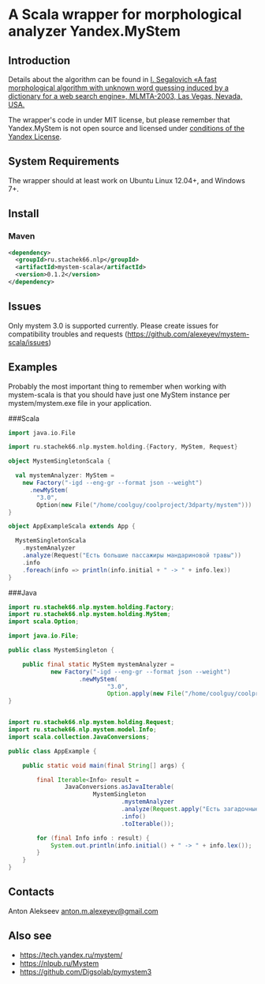 # A Scala wrapper for morphological analyzer Yandex.MyStem

## Introduction

Details about the algorithm can be found in [I. Segalovich «A fast morphological algorithm with unknown word guessing induced by a dictionary for a web search engine», MLMTA-2003, Las Vegas, Nevada, USA.](http://download.yandex.ru/company/iseg-las-vegas.pdf)

The wrapper's code in under MIT license, but please remember that Yandex.MyStem is not open source and licensed under [conditions of the Yandex License](https://legal.yandex.ru/mystem/).

## System Requirements

The wrapper should at least work on Ubuntu Linux 12.04+, and Windows 7+.

## Install

### Maven

```xml
<dependency>
  <groupId>ru.stachek66.nlp</groupId>
  <artifactId>mystem-scala</artifactId>
  <version>0.1.2</version>
</dependency>
```

## Issues

Only mystem 3.0 is supported currently.
Please create issues for compatibility troubles and requests (https://github.com/alexeyev/mystem-scala/issues)

## Examples

Probably the most important thing to remember when working with mystem-scala is 
that you should have just one MyStem instance per mystem/mystem.exe file in your application.

###Scala 

```scala
import java.io.File

import ru.stachek66.nlp.mystem.holding.{Factory, MyStem, Request}

object MystemSingletonScala {

  val mystemAnalyzer: MyStem =
    new Factory("-igd --eng-gr --format json --weight")
      .newMyStem(
        "3.0",
        Option(new File("/home/coolguy/coolproject/3dparty/mystem")))
}

object AppExampleScala extends App {

  MystemSingletonScala
    .mystemAnalyzer
    .analyze(Request("Есть большие пассажиры мандариновой травы"))
    .info
    .foreach(info => println(info.initial + " -> " + info.lex))
}
```

###Java 

```java
import ru.stachek66.nlp.mystem.holding.Factory;
import ru.stachek66.nlp.mystem.holding.MyStem;
import scala.Option;

import java.io.File;

public class MystemSingleton {

    public final static MyStem mystemAnalyzer =
            new Factory("-igd --eng-gr --format json --weight")
                    .newMyStem(
                            "3.0",
                            Option.apply(new File("/home/coolguy/coolproject/3dparty/mystem")));
}
```

```java

import ru.stachek66.nlp.mystem.holding.Request;
import ru.stachek66.nlp.mystem.model.Info;
import scala.collection.JavaConversions;

public class AppExample {

    public static void main(final String[] args) {

        final Iterable<Info> result =
                JavaConversions.asJavaIterable(
                        MystemSingleton
                                .mystemAnalyzer
                                .analyze(Request.apply("Есть загадочные девушки с магнитными глазами"))
                                .info()
                                .toIterable());

        for (final Info info : result) {
            System.out.println(info.initial() + " -> " + info.lex());
        }
    }
}
```
## Contacts

Anton Alekseev <anton.m.alexeyev@gmail.com>

## Also see

* https://tech.yandex.ru/mystem/
* https://nlpub.ru/Mystem
* https://github.com/Digsolab/pymystem3